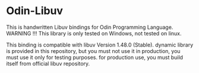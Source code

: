 # Odin-Libuv

This is handwritten Libuv bindings for Odin Programming Language.
WARNING !!! This library is only tested on Windows, not tested on linux.

This binding is compatible with libuv Version 1.48.0 (Stable).
dynamic library is provided in this repository, but you must not use it in production, you must use it only for testing purposes.
for production use, you must build itself from official libuv repository.
